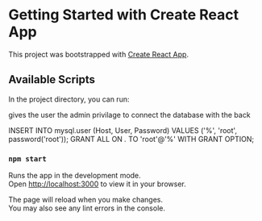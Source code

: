 # Getting Started with Create React App

This project was bootstrapped with [Create React App](https://github.com/facebook/create-react-app).

## Available Scripts

In the project directory, you can run:

gives the user the admin privilage to connect the database with the back

INSERT INTO mysql.user (Host, User, Password) VALUES ('%', 'root', password('root')); 
GRANT ALL ON *.* TO 'root'@'%' WITH GRANT OPTION;


### `npm start`

Runs the app in the development mode.\
Open [http://localhost:3000](http://localhost:3000) to view it in your browser.

The page will reload when you make changes.\
You may also see any lint errors in the console.
